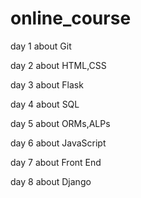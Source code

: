 # online_course
day 1 
about Git

day 2
about HTML,CSS

day 3
about Flask

day 4
about SQL

day 5
about ORMs,ALPs

day 6
about JavaScript

day 7
about Front End

day 8
about Django
